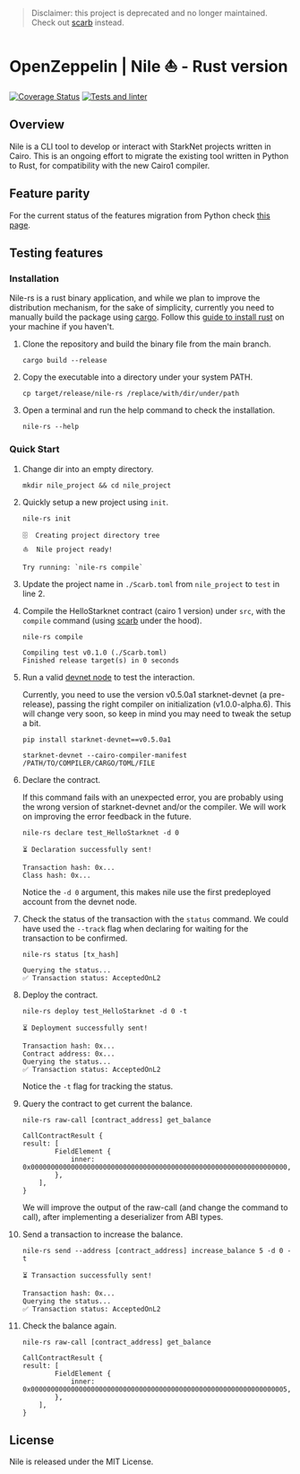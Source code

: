 > Disclaimer: this project is deprecated and no longer maintained. Check out [scarb](https://docs.swmansion.com/scarb/) instead.

# OpenZeppelin | Nile ⛵ - Rust version

[![Coverage Status](https://codecov.io/gh/OpenZeppelin/nile-rs/graph/badge.svg)](https://codecov.io/gh/OpenZeppelin/nile-rs)
[![Tests and linter](https://github.com/OpenZeppelin/nile-rs/actions/workflows/ci.yml/badge.svg)](https://github.com/OpenZeppelin/nile-rs/actions/workflows/ci.yml)

## Overview

Nile is a CLI tool to develop or interact with StarkNet projects written in Cairo. This is an ongoing effort to migrate the existing tool written in Python to Rust, for compatibility with the new Cairo1 compiler.

## Feature parity

For the current status of the features migration from Python check [this page](https://github.com/ericnordelo/nile-rs/blob/main/docs/FEATURE_PARITY.md).

## Testing features

### Installation

Nile-rs is a rust binary application, and while we plan to improve the distribution mechanism, for the sake of simplicity, currently you need to manually build the package using [cargo](https://doc.rust-lang.org/cargo/). Follow this [guide to install rust](https://doc.rust-lang.org/cargo/getting-started/installation.html) on your machine if you haven't.

1. Clone the repository and build the binary file from the main branch.

    ```
    cargo build --release
    ```

2. Copy the executable into a directory under your system PATH.

    ```
    cp target/release/nile-rs /replace/with/dir/under/path
    ```

3. Open a terminal and run the help command to check the installation.

    ```
    nile-rs --help
    ```

### Quick Start

1. Change dir into an empty directory.

    ```
    mkdir nile_project && cd nile_project
    ```

2. Quickly setup a new project using `init`.

    ```
    nile-rs init
    ```

    ```
    🗄  Creating project directory tree
    ⛵️  Nile project ready!

    Try running: `nile-rs compile`
    ```

3. Update the project name in `./Scarb.toml` from `nile_project` to `test` in line 2.

4. Compile the HelloStarknet contract (cairo 1 version) under `src`, with the `compile` command (using [scarb](https://github.com/software-mansion/scarb) under the hood).

    ```
    nile-rs compile
    ```

    ```
    Compiling test v0.1.0 (./Scarb.toml)
    Finished release target(s) in 0 seconds
    ```

5. Run a valid [devnet node](https://github.com/Shard-Labs/starknet-devnet) to test the interaction.

    Currently, you need to use the version v0.5.0a1 starknet-devnet (a pre-release), passing the right compiler on initialization (v1.0.0-alpha.6). This will change very soon, so keep in mind you may need to tweak the setup a bit.

    ```
    pip install starknet-devnet==v0.5.0a1
    ```
    ```
    starknet-devnet --cairo-compiler-manifest /PATH/TO/COMPILER/CARGO/TOML/FILE
    ```

6. Declare the contract.

    If this command fails with an unexpected error, you are probably using the wrong version of starknet-devnet and/or the compiler. We will work on improving the error feedback in the future.

    ```
    nile-rs declare test_HelloStarknet -d 0
    ```

    ```
    ⏳ Declaration successfully sent!

    Transaction hash: 0x...
    Class hash: 0x...
    ```

    Notice the `-d 0` argument, this makes nile use the first predeployed account from the devnet node.

7. Check the status of the transaction with the `status` command. We could have used the `--track` flag when declaring for waiting for the transaction to be confirmed.

    ```
    nile-rs status [tx_hash]
    ```
    ```
    Querying the status...
    ✅ Transaction status: AcceptedOnL2
    ```

8. Deploy the contract.

    ```
    nile-rs deploy test_HelloStarknet -d 0 -t
    ```

    ```
    ⏳ Deployment successfully sent!

    Transaction hash: 0x...
    Contract address: 0x...
    Querying the status...
    ✅ Transaction status: AcceptedOnL2
    ```

    Notice the `-t` flag for tracking the status.

9. Query the contract to get current the balance.

    ```
    nile-rs raw-call [contract_address] get_balance
    ```
    ```
    CallContractResult {
    result: [
            FieldElement {
                inner: 0x0000000000000000000000000000000000000000000000000000000000000000,
            },
        ],
    }
    ```

    We will improve the output of the raw-call (and change the command to call), after implementing a deserializer from ABI types.

10. Send a transaction to increase the balance.

    ```
    nile-rs send --address [contract_address] increase_balance 5 -d 0 -t
    ```
    ```
    ⏳ Transaction successfully sent!

    Transaction hash: 0x...
    Querying the status...
    ✅ Transaction status: AcceptedOnL2
    ```

11. Check the balance again.

    ```
    nile-rs raw-call [contract_address] get_balance
    ```
    ```
    CallContractResult {
    result: [
            FieldElement {
                inner: 0x0000000000000000000000000000000000000000000000000000000000000005,
            },
        ],
    }
    ```

## License

Nile is released under the MIT License.
